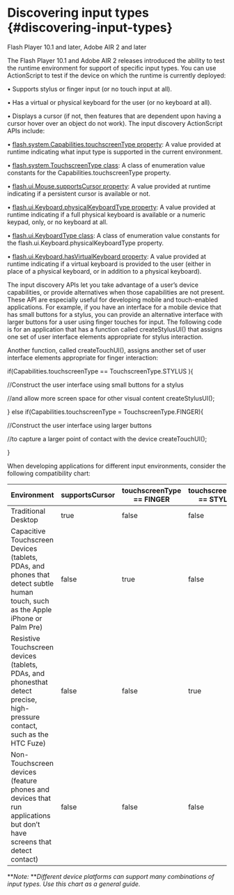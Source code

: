 # Discovering input types {#discovering-input-types}

Flash Player 10.1 and later, Adobe AIR 2 and later

The Flash Player 10.1 and Adobe AIR 2 releases introduced the ability to test the runtime environment for support of specific input types. You can use ActionScript to test if the device on which the runtime is currently deployed:

• Supports stylus or finger input (or no touch input at all).

• Has a virtual or physical keyboard for the user (or no keyboard at all).

• Displays a cursor (if not, then features that are dependent upon having a cursor hover over an object do not work). The input discovery ActionScript APIs include:

• [flash.system.Capabilities.touchscreenType property](http://help.adobe.com/en_US/FlashPlatform/reference/actionscript/3/flash/system/Capabilities.html#touchscreenType): A value provided at runtime indicating what input type is supported in the current environment.

• [flash.system.TouchscreenType class](http://help.adobe.com/en_US/FlashPlatform/reference/actionscript/3/flash/system/TouchscreenType.html): A class of enumeration value constants for the Capabilities.touchscreenType property.

• [flash.ui.Mouse.supportsCursor property](http://help.adobe.com/en_US/FlashPlatform/reference/actionscript/3/flash/ui/Mouse.html#supportsCursor): A value provided at runtime indicating if a persistent cursor is available or not.

• [flash.ui.Keyboard.physicalKeyboardType property](http://help.adobe.com/en_US/FlashPlatform/reference/actionscript/3/flash/ui/Keyboard.html#physicalKeyboardType): A value provided at runtime indicating if a full physical keyboard is available or a numeric keypad, only, or no keyboard at all.

• [flash.ui.KeyboardType class](http://help.adobe.com/en_US/FlashPlatform/reference/actionscript/3/flash/ui/KeyboardType.html): A class of enumeration value constants for the flash.ui.Keyboard.physicalKeyboardType property.

• [flash.ui.Keyboard.hasVirtualKeyboard property](http://help.adobe.com/en_US/FlashPlatform/reference/actionscript/3/flash/ui/Keyboard.html#hasVirtualKeyboard): A value provided at runtime indicating if a virtual keyboard is provided to the user (either in place of a physical keyboard, or in addition to a physical keyboard).

The input discovery APIs let you take advantage of a user’s device capabilities, or provide alternatives when those capabilities are not present. These API are especially useful for developing mobile and touch-enabled applications. For example, if you have an interface for a mobile device that has small buttons for a stylus, you can provide an alternative interface with larger buttons for a user using finger touches for input. The following code is for an application that has a function called createStylusUI() that assigns one set of user interface elements appropriate for stylus interaction.

Another function, called createTouchUI(), assigns another set of user interface elements appropriate for finger interaction:

if(Capabilities.touchscreenType == TouchscreenType.STYLUS ){

//Construct the user interface using small buttons for a stylus

//and allow more screen space for other visual content createStylusUI();

} else if(Capabilities.touchscreenType = TouchscreenType.FINGER){

//Construct the user interface using larger buttons

//to capture a larger point of contact with the device createTouchUI();

}

When developing applications for different input environments, consider the following compatibility chart:

| **Environment** | **supportsCursor** | **touchscreenType == FINGER** | **touchscreenType == STYLUS** | **touchscreenType == NONE** |
| --- | --- | --- | --- | --- |
| Traditional Desktop | true | false | false | true |
| Capacitive Touchscreen Devices (tablets, PDAs, and phones that detect subtle human touch, such as the Apple iPhone or Palm Pre) | false | true | false | false |
| Resistive Touchscreen devices (tablets, PDAs, and phonesthat detect precise, high-pressure contact, such as the HTC Fuze) | false | false | true | false |
| Non-Touchscreen devices (feature phones and devices that run applications but don’t have screens that detect contact) | false | false | false | true |

**_Note:_ **_Different device platforms can support many combinations of input types. Use this chart as a general guide._